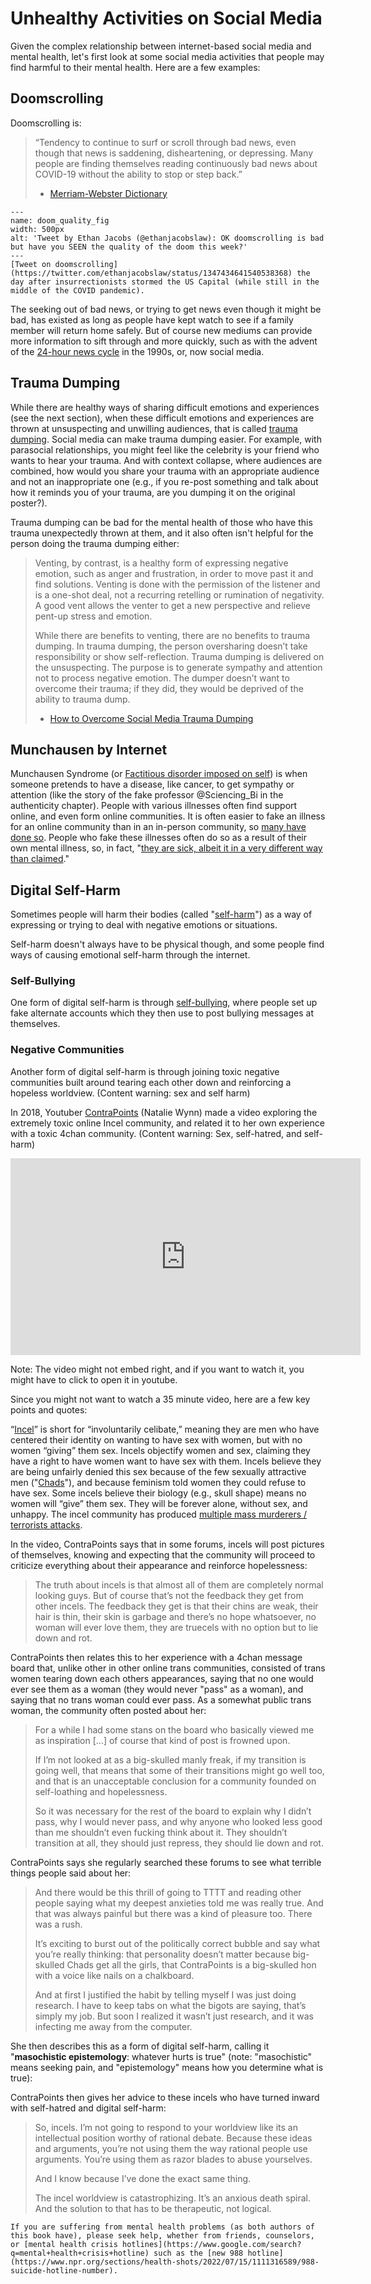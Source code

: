 # Unhealthy Activities on Social Media

Given the complex relationship between internet-based social media and mental health, let's first look at some social media activities that people may find harmful to their mental health. Here are a few examples:

## Doomscrolling

Doomscrolling is:
> “Tendency to continue to surf or scroll through bad news, even though that news is saddening, disheartening, or depressing. Many people are finding themselves reading continuously bad news about COVID-19 without the ability to stop or step back.”
>
> - [Merriam-Webster Dictionary](https://www.merriam-webster.com/words-at-play/doomsurfing-doomscrolling-words-were-watching)


```{figure} doom_quality.png
---
name: doom_quality_fig
width: 500px
alt: 'Tweet by Ethan Jacobs (@ethanjacobslaw): OK doomscrolling is bad but have you SEEN the quality of the doom this week?'
---
[Tweet on doomscrolling](https://twitter.com/ethanjacobslaw/status/1347434641540538368) the day after insurrectionists stormed the US Capital (while still in the middle of the COVID pandemic).
```


The seeking out of bad news, or trying to get news even though it might be bad, has existed as long as people have kept watch to see if a family member will return home safely. But of course new mediums can provide more information to sift through and more quickly, such as with the advent of the [24-hour news cycle](https://en.wikipedia.org/wiki/24-hour_news_cycle) in the 1990s, or, now social media.


## Trauma Dumping

While there are healthy ways of sharing difficult emotions and experiences (see the next section), when these difficult emotions and experiences are thrown at unsuspecting and unwilling audiences, that is called [trauma dumping](https://knowyourmeme.com/memes/trauma-dumping). Social media can make trauma dumping easier. For example, with parasocial relationships, you might feel like the celebrity is your friend who wants to hear your trauma. And with context collapse, where audiences are combined, how would you share your trauma with an appropriate audience and not an inappropriate one (e.g., if you re-post something and talk about how it reminds you of your trauma, are you dumping it on the original poster?).

Trauma dumping can be bad for the mental health of those who have this trauma unexpectedly thrown at them, and it also often isn't helpful for the person doing the trauma dumping either:
> Venting, by contrast, is a healthy form of expressing negative emotion, such as anger and frustration, in order to move past it and find solutions. Venting is done with the permission of the listener and is a one-shot deal, not a recurring retelling or rumination of negativity. A good vent allows the venter to get a new perspective and relieve pent-up stress and emotion.
>
> While there are benefits to venting, there are no benefits to trauma dumping. In trauma dumping, the person oversharing doesn’t take responsibility or show self-reflection. Trauma dumping is delivered on the unsuspecting. The purpose is to generate sympathy and attention not to process negative emotion. The dumper doesn’t want to overcome their trauma; if they did, they would be deprived of the ability to trauma dump.
>
> - [How to Overcome Social Media Trauma Dumping](https://www.psychologytoday.com/us/blog/positively-media/202109/how-overcome-social-media-trauma-dumping)

## Munchausen by Internet

Munchausen Syndrome (or [Factitious disorder imposed on self](https://en.wikipedia.org/wiki/Factitious_disorder_imposed_on_self)) is when someone pretends to have a disease, like cancer, to get sympathy or attention (like the story of the fake professor @Sciencing_Bi in the authenticity chapter). People with various illnesses often find support online, and even form online communities. It is often easier to fake an illness for an online community than in an in-person community, so [many have done so](https://www.theatlantic.com/health/archive/2019/05/faking-cancer-online/588334/). People who fake these illnesses often do so as a result of their own mental illness, so, in fact, "[they are sick, albeit it in a very different way than claimed](https://www.theguardian.com/society/2015/apr/29/jules-gibson-munchausen-by-internet-sickness-bloggers-fake-it-whole-pantry)."


## Digital Self-Harm
Sometimes people will harm their bodies (called "[self-harm](https://www.mind.org.uk/information-support/types-of-mental-health-problems/self-harm/about-self-harm/)") as a way of expressing or trying to deal with negative emotions or situations.

Self-harm doesn't always have to be physical though, and some people find ways of causing emotional self-harm through the internet.

### Self-Bullying
One form of digital self-harm is through [self-bullying](https://www.npr.org/sections/health-shots/2018/04/21/604073315/when-teens-cyberbully-themselves), where people set up fake alternate accounts which they then use to post bullying messages at themselves.

### Negative Communities
Another form of digital self-harm is through joining toxic negative communities built around tearing each other down and reinforcing a hopeless worldview. (Content warning: sex and self harm)

In 2018, Youtuber [ContraPoints](https://www.youtube.com/c/ContraPoints) (Natalie Wynn) made a video exploring the extremely toxic online Incel community, and related it to her own experience with a toxic 4chan community. (Content warning: Sex, self-hatred, and self-harm)

<iframe width="560" height="315" src="https://www.youtube.com/embed/fD2briZ6fB0" title="YouTube video player" frameborder="0" allow="accelerometer; autoplay; clipboard-write; encrypted-media; gyroscope; picture-in-picture" allowfullscreen></iframe>

Note: The video might not embed right, and if you want to watch it, you might have to click to open it in youtube.

Since you might not want to watch a 35 minute video, here are a few key points and quotes:

“[Incel](https://en.wikipedia.org/wiki/Incel)” is short for “involuntarily celibate,” meaning they are men who have centered their identity on wanting to have sex with women, but with no women “giving” them sex. Incels objectify women and sex, claiming they have a right to have women want to have sex with them. Incels believe they are being unfairly denied this sex because of the few sexually attractive men ("[Chads](https://knowyourmeme.com/memes/chad)"), and because feminism told women they could refuse to have sex. Some incels believe their biology (e.g., skull shape) means no women will “give” them sex. They will be forever alone, without sex, and unhappy. The incel community has produced [multiple mass murderers / terrorists attacks](https://en.wikipedia.org/wiki/Incel#Mass_murders_and_violence).

In the video, ContraPoints says that in some forums, incels will post pictures of themselves, knowing and expecting that the community will proceed to criticize everything about their appearance and reinforce hopelessness:
> The truth about incels is that almost
all of them are completely normal looking guys.
But of course that’s not the feedback they get from other incels. The feedback they get is that their chins are weak, their hair is thin, their skin is garbage and there’s no hope whatsoever, no woman will ever love them, they are truecels with no option but to lie down and rot.

ContraPoints then relates this to her experience with a 4chan message board that, unlike other in other online trans communities, consisted of trans women tearing down each others appearances, saying that no one would ever see them as a woman (they would never "pass" as a woman), and saying that no trans woman could ever pass. As a somewhat public trans woman, the community often posted about her:
> For a while I had some stans on the board who basically viewed me as inspiration [...] of course that kind of post is frowned upon.
>
> If I’m not looked at as a big-skulled manly freak, if my transition is going well, that means that some of their transitions might go well too, and that is an unacceptable conclusion for a community founded on self-loathing and hopelessness.
>
> So it was necessary for the rest of the board to explain why I didn’t pass, why I would never pass, and why anyone who looked less good than me shouldn’t even
fucking think about it. They shouldn’t transition at all, they should just repress, they should lie
down and rot.

ContraPoints says she regularly searched these forums to see what terrible things people said about her:
> And there would be this thrill of going to TTTT and reading other people saying what my deepest anxieties told me was really true. And that was always painful but there was a kind of pleasure too. There was a rush.
>
> It’s exciting to burst out of the politically correct bubble and say what you’re really thinking: that personality doesn’t matter because big-skulled Chads get all the girls, that ContraPoints is a big-skulled hon with a voice like nails on a chalkboard.
>
> And at first I justified the habit by telling myself I was just doing research. I have to keep tabs on what the bigots are saying, that’s simply my job. But soon I realized it wasn’t just research, and it was infecting me away from the computer.

She then describes this as a form of digital self-harm, calling it "__masochistic epistemology__: whatever hurts is true" (note: "masochistic" means seeking pain, and "epistemology" means how you determine what is true):

ContraPoints then gives her advice to these incels who have turned inward with self-hatred and digital self-harm:
> So, incels. I’m not going to respond to your worldview like its an intellectual position worthy of rational debate. Because these ideas and arguments, you’re not using them the way rational people use arguments. You’re using them as razor blades to abuse yourselves.
>
> And I know because I’ve done the exact same thing.
>
> The incel worldview is catastrophizing. It’s an anxious death spiral. And the solution to that has to be therapeutic, not logical.



```{note}
If you are suffering from mental health problems (as both authors of this book have), please seek help, whether from friends, counselors, or [mental health crisis hotlines](https://www.google.com/search?q=mental+health+crisis+hotline) such as the [new 988 hotline](https://www.npr.org/sections/health-shots/2022/07/15/1111316589/988-suicide-hotline-number).
```

